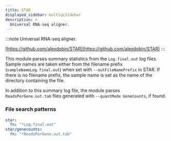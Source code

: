 ```yaml
---
title: STAR
displayed_sidebar: multiqcSidebar
description: >
  Universal RNA-seq aligner.
---
```


<!--
~~~~~ DO NOT EDIT ~~~~~
This file is autogenerated from the MultiQC module python docstring.
Do not edit the markdown, it will be overwritten.

File path for the source of this content: multiqc/modules/star/star.py
~~~~~~~~~~~~~~~~~~~~~~~
-->

:::note
Universal RNA-seq aligner.

[https://github.com/alexdobin/STAR](https://github.com/alexdobin/STAR)
:::

This module parses summary statistics from the `Log.final.out` log files.
Sample names are taken either from the filename prefix (`sampleNameLog.final.out`)
when set with `--outFileNamePrefix` in STAR. If there is no filename prefix,
the sample name is set as the name of the directory containing the file.

In addition to this summary log file, the module parses `ReadsPerGene.out.tab`
files generated with `--quantMode GeneCounts`, if found.

### File search patterns

```yaml
star:
  fn: "*Log.final.out"
star/genecounts:
  fn: "*ReadsPerGene.out.tab"
```
